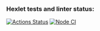 ### Hexlet tests and linter status:
[![Actions Status](https://github.com/HunterGan/frontend-project-lvl1/workflows/hexlet-check/badge.svg)](https://github.com/HunterGan/frontend-project-lvl1/actions)
[![Node CI](https://github.com/HunterGan/frontend-project-lvl1/workflows/Node%20CI/badge.svg)](https://github.com/HunterGan/frontend-project-lvl1/actions)
